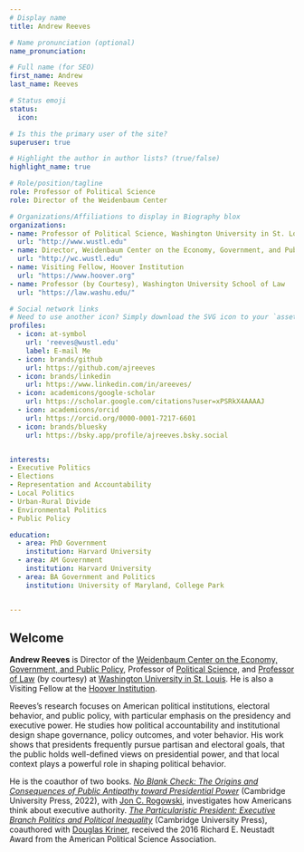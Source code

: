 ```yaml
---
# Display name
title: Andrew Reeves

# Name pronunciation (optional)
name_pronunciation: 

# Full name (for SEO)
first_name: Andrew
last_name: Reeves

# Status emoji
status:
  icon: 

# Is this the primary user of the site?
superuser: true

# Highlight the author in author lists? (true/false)
highlight_name: true

# Role/position/tagline
role: Professor of Political Science
role: Director of the Weidenbaum Center

# Organizations/Affiliations to display in Biography blox
organizations:
- name: Professor of Political Science, Washington University in St. Louis
  url: "http://www.wustl.edu"
- name: Director, Weidenbaum Center on the Economy, Government, and Public Policy
  url: "http://wc.wustl.edu"
- name: Visiting Fellow, Hoover Institution
  url: "https://www.hoover.org"
- name: Professor (by Courtesy), Washington University School of Law
  url: "https://law.washu.edu/"

# Social network links
# Need to use another icon? Simply download the SVG icon to your `assets/media/icons/` folder.
profiles:
  - icon: at-symbol
    url: 'reeves@wustl.edu'
    label: E-mail Me
  - icon: brands/github
    url: https://github.com/ajreeves
  - icon: brands/linkedin
    url: https://www.linkedin.com/in/areeves/
  - icon: academicons/google-scholar
    url: https://scholar.google.com/citations?user=xPSRkX4AAAAJ
  - icon: academicons/orcid
    url: https://orcid.org/0000-0001-7217-6601
  - icon: brands/bluesky
    url: https://bsky.app/profile/ajreeves.bsky.social


interests:
- Executive Politics
- Elections
- Representation and Accountability
- Local Politics
- Urban-Rural Divide
- Environmental Politics
- Public Policy

education:
  - area: PhD Government
    institution: Harvard University
  - area: AM Government
    institution: Harvard University
  - area: BA Government and Politics
    institution: University of Maryland, College Park


---
```

## Welcome

**Andrew Reeves** is Director of the [Weidenbaum Center on the Economy, Government, and Public Policy](http://wc.wustl.edu), Professor of [Political Science](http://polisci.wustl.edu), and [Professor of Law](http://law.wustl.edu) (by courtesy) at [Washington University in St. Louis](http://www.wustl.edu). He is also a Visiting Fellow at the [Hoover Institution](https://www.hoover.org).

Reeves’s research focuses on American political institutions, electoral behavior, and public policy, with particular emphasis on the presidency and executive power. He studies how political accountability and institutional design shape governance, policy outcomes, and voter behavior. His work shows that presidents frequently pursue partisan and electoral goals, that the public holds well-defined views on presidential power, and that local context plays a powerful role in shaping political behavior. 

He is the coauthor of two books. [*No Blank Check: The Origins and Consequences of Public Antipathy toward Presidential Power*](https://andrewreeves.org/research/no-blank-check-the-origins-and-consequences-of-public-antipathy-towards-presidential-power/) (Cambridge University Press, 2022), with [Jon C. Rogowski](https://voices.uchicago.edu/jrogowski/), investigates how Americans think about executive authority. [*The Particularistic President: Executive Branch Politics and Political Inequality*](https://andrewreeves.org/research/the-particularistic-president-executive-branch-politics-and-political-inequality/) (Cambridge University Press), coauthored with [Douglas Kriner](http://blogs.cornell.edu/kriner/), received the 2016 Richard E. Neustadt Award from the American Political Science Association.